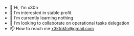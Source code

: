 - 👋 Hi, I’m x30n
- 👀 I’m interested in stable profit
- 🌱 I’m currently learning nothing
- 💞️ I’m looking to collaborate on operational tasks delegation
- 📫 How to reach me x3ktnktn@gmail.com

<!---
x30nktn/x30nktn is a ✨ special ✨ repository because its `README.md` (this file) appears on your GitHub profile.
You can click the Preview link to take a look at your changes.
--->

